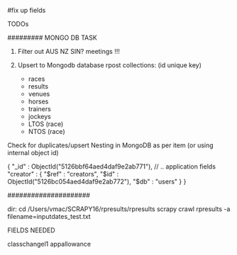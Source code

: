 #fix up fields

TODOs  

######### MONGO DB TASK

1.  Filter out AUS NZ SIN? meetings !!!

2.  Upsert to Mongodb
    database rpost
    collections:  (id unique key)
    - races
    - results
    - venues
    - horses
    - trainers
    - jockeys
    - LTOS (race)
    - NTOS (race)

Check for duplicates/upsert
Nesting in MongoDB as per item (or using internal object id)

{
  "_id" : ObjectId("5126bbf64aed4daf9e2ab771"),
  // .. application fields
  "creator" : {
                  "$ref" : "creators",
                  "$id" : ObjectId("5126bc054aed4daf9e2ab772"),
                  "$db" : "users"
               }
}

#####################


dir:
cd /Users/vmac/SCRAPY16/rpresults/rpresults
scrapy crawl rpresults -a filename=inputdates_test.txt


FIELDS NEEDED

classchangel1
appallowance
